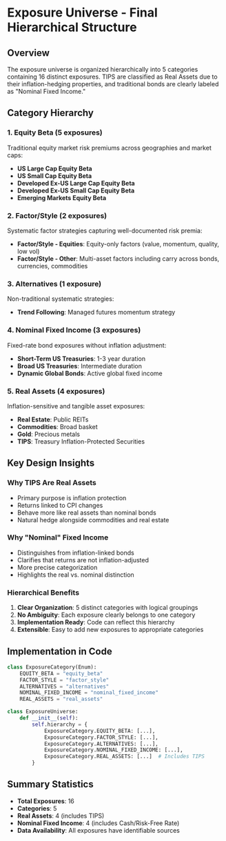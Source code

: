 # Exposure Universe - Final Hierarchical Structure

## Overview
The exposure universe is organized hierarchically into 5 categories containing 16 distinct exposures. TIPS are classified as Real Assets due to their inflation-hedging properties, and traditional bonds are clearly labeled as "Nominal Fixed Income."

## Category Hierarchy

### 1. Equity Beta (5 exposures)
Traditional equity market risk premiums across geographies and market caps:
- **US Large Cap Equity Beta**
- **US Small Cap Equity Beta**
- **Developed Ex-US Large Cap Equity Beta**
- **Developed Ex-US Small Cap Equity Beta**
- **Emerging Markets Equity Beta**

### 2. Factor/Style (2 exposures)
Systematic factor strategies capturing well-documented risk premia:
- **Factor/Style - Equities**: Equity-only factors (value, momentum, quality, low vol)
- **Factor/Style - Other**: Multi-asset factors including carry across bonds, currencies, commodities

### 3. Alternatives (1 exposure)
Non-traditional systematic strategies:
- **Trend Following**: Managed futures momentum strategy

### 4. Nominal Fixed Income (3 exposures)
Fixed-rate bond exposures without inflation adjustment:
- **Short-Term US Treasuries**: 1-3 year duration
- **Broad US Treasuries**: Intermediate duration
- **Dynamic Global Bonds**: Active global fixed income

### 5. Real Assets (4 exposures)
Inflation-sensitive and tangible asset exposures:
- **Real Estate**: Public REITs
- **Commodities**: Broad basket
- **Gold**: Precious metals
- **TIPS**: Treasury Inflation-Protected Securities

## Key Design Insights

### Why TIPS Are Real Assets
- Primary purpose is inflation protection
- Returns linked to CPI changes
- Behave more like real assets than nominal bonds
- Natural hedge alongside commodities and real estate

### Why "Nominal" Fixed Income
- Distinguishes from inflation-linked bonds
- Clarifies that returns are not inflation-adjusted
- More precise categorization
- Highlights the real vs. nominal distinction

### Hierarchical Benefits
1. **Clear Organization**: 5 distinct categories with logical groupings
2. **No Ambiguity**: Each exposure clearly belongs to one category
3. **Implementation Ready**: Code can reflect this hierarchy
4. **Extensible**: Easy to add new exposures to appropriate categories

## Implementation in Code

```python
class ExposureCategory(Enum):
    EQUITY_BETA = "equity_beta"
    FACTOR_STYLE = "factor_style"
    ALTERNATIVES = "alternatives"
    NOMINAL_FIXED_INCOME = "nominal_fixed_income"
    REAL_ASSETS = "real_assets"

class ExposureUniverse:
    def __init__(self):
        self.hierarchy = {
            ExposureCategory.EQUITY_BETA: [...],
            ExposureCategory.FACTOR_STYLE: [...],
            ExposureCategory.ALTERNATIVES: [...],
            ExposureCategory.NOMINAL_FIXED_INCOME: [...],
            ExposureCategory.REAL_ASSETS: [...]  # Includes TIPS
        }
```

## Summary Statistics
- **Total Exposures**: 16
- **Categories**: 5
- **Real Assets**: 4 (includes TIPS)
- **Nominal Fixed Income**: 4 (includes Cash/Risk-Free Rate)
- **Data Availability**: All exposures have identifiable sources
